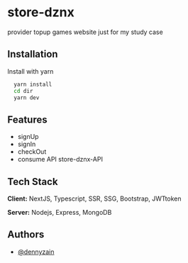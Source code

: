 
# store-dznx

provider topup games website just for my study case 


## Installation

Install with yarn 

```bash
  yarn install
  cd dir
  yarn dev
```
    
## Features
- signUp
- signIn
- checkOut
- consume API store-dznx-API




## Tech Stack

**Client:** NextJS, Typescript, SSR, SSG, Bootstrap, JWTtoken

**Server:** Nodejs, Express, MongoDB


## Authors

- [@dennyzain](https://www.github.com/dennyzain)

